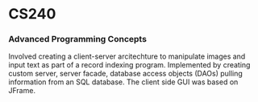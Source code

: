 # CS240
### Advanced Programming Concepts

Involved creating a client-server arcitechture to manipulate images and input text as part of a record indexing program. Implemented by creating custom server, server facade, database access objects (DAOs) pulling information from an SQL database. The client side GUI was based on JFrame.  
